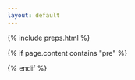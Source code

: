 ```yaml
---
layout: default
---
```

{% include preps.html %}
<script src='https://code.jquery.com/jquery-3.2.1.min.js'></script>
<script src='{{site.baseurl}}/assets/js/probs.js'></script>
{% if page.content contains "pre" %}
<script src='https://cdn.jsdelivr.net/npm/clipboard@1/dist/clipboard.min.js'></script>
<script src='{{site.baseurl}}/assets/js/clipboard.js'></script>
{% endif %}
